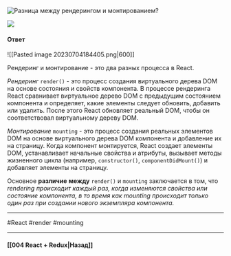 ![Разница между рендерингом и монтированием?](https://youtu.be/HBSAjY-xh3k?t=149)

![](https://www.youtube.com/watch?v=cCRJDEUezUc&t=4s)
#### Ответ

![[Pasted image 20230704184405.png|600]]

Рендеринг и монтирование - это два разных процесса в React.

*Рендеринг* `render()` - это процесс создания виртуального дерева DOM на основе состояния и свойств компонента. В процессе рендеринга React сравнивает виртуальное дерево DOM с предыдущим состоянием компонента и определяет, какие элементы следует обновить, добавить или удалить. После этого React обновляет реальный DOM, чтобы он соответствовал виртуальному дереву DOM.

*Монтирование* `mounting` - это процесс создания реальных элементов DOM на основе виртуального дерева DOM компонента и добавление их на страницу. Когда компонент монтируется, React создает элементы DOM, устанавливает начальные свойства и атрибуты, вызывает методы жизненного цикла (например, `constructor()`, `componentDidMount()`) и добавляет элементы на страницу.

Основное **различие** **между** `render()` и `mounting` заключается в том, что *rendering происходит каждый раз, когда изменяются свойства или состояние компонента, в то время как mounting происходит только один раз при создании нового экземпляра компонента.*

____
#React #render #mounting

____

#### [[004 React + Redux|Назад]]